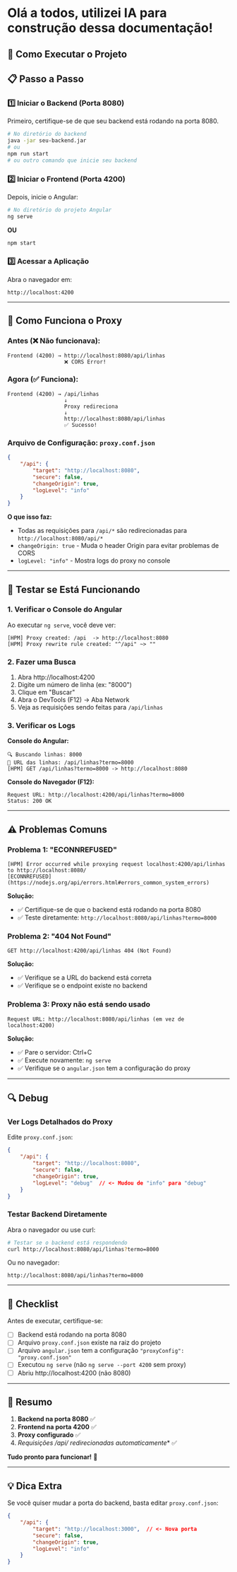 # Olá a todos, utilizei IA para construção dessa documentação!

## 🚀 Como Executar o Projeto

## 📋 Passo a Passo

### 1️⃣ **Iniciar o Backend (Porta 8080)**

Primeiro, certifique-se de que seu backend está rodando na porta 8080.

```bash
# No diretório do backend
java -jar seu-backend.jar
# ou
npm run start
# ou outro comando que inicie seu backend
```

### 2️⃣ **Iniciar o Frontend (Porta 4200)**

Depois, inicie o Angular:

```bash
# No diretório do projeto Angular
ng serve
```

**OU**

```bash
npm start
```

### 3️⃣ **Acessar a Aplicação**

Abra o navegador em:
```
http://localhost:4200
```

---

## 🔧 Como Funciona o Proxy

### Antes (❌ Não funcionava):
```
Frontend (4200) → http://localhost:8080/api/linhas
                  ❌ CORS Error!
```

### Agora (✅ Funciona):
```
Frontend (4200) → /api/linhas 
                  ↓
                  Proxy redireciona
                  ↓
                  http://localhost:8080/api/linhas
                  ✅ Sucesso!
```

### Arquivo de Configuração: `proxy.conf.json`
```json
{
    "/api": {
        "target": "http://localhost:8080",
        "secure": false,
        "changeOrigin": true,
        "logLevel": "info"
    }
}
```

**O que isso faz:**
- Todas as requisições para `/api/*` são redirecionadas para `http://localhost:8080/api/*`
- `changeOrigin: true` - Muda o header Origin para evitar problemas de CORS
- `logLevel: "info"` - Mostra logs do proxy no console

---

## 🧪 Testar se Está Funcionando

### 1. Verificar o Console do Angular

Ao executar `ng serve`, você deve ver:

```
[HPM] Proxy created: /api  -> http://localhost:8080
[HPM] Proxy rewrite rule created: "^/api" ~> ""
```

### 2. Fazer uma Busca

1. Abra http://localhost:4200
2. Digite um número de linha (ex: "8000")
3. Clique em "Buscar"
4. Abra o DevTools (F12) → Aba Network
5. Veja as requisições sendo feitas para `/api/linhas`

### 3. Verificar os Logs

**Console do Angular:**
```
🔍 Buscando linhas: 8000
📡 URL das linhas: /api/linhas?termo=8000
[HPM] GET /api/linhas?termo=8000 -> http://localhost:8080
```

**Console do Navegador (F12):**
```
Request URL: http://localhost:4200/api/linhas?termo=8000
Status: 200 OK
```

---

## ⚠️ Problemas Comuns

### Problema 1: "ECONNREFUSED"
```
[HPM] Error occurred while proxying request localhost:4200/api/linhas to http://localhost:8080/
[ECONNREFUSED] (https://nodejs.org/api/errors.html#errors_common_system_errors)
```

**Solução:**
- ✅ Certifique-se de que o backend está rodando na porta 8080
- ✅ Teste diretamente: `http://localhost:8080/api/linhas?termo=8000`

### Problema 2: "404 Not Found"
```
GET http://localhost:4200/api/linhas 404 (Not Found)
```

**Solução:**
- ✅ Verifique se a URL do backend está correta
- ✅ Verifique se o endpoint existe no backend

### Problema 3: Proxy não está sendo usado
```
Request URL: http://localhost:8080/api/linhas (em vez de localhost:4200)
```

**Solução:**
- ✅ Pare o servidor: Ctrl+C
- ✅ Execute novamente: `ng serve`
- ✅ Verifique se o `angular.json` tem a configuração do proxy

---

## 🔍 Debug

### Ver Logs Detalhados do Proxy

Edite `proxy.conf.json`:
```json
{
    "/api": {
        "target": "http://localhost:8080",
        "secure": false,
        "changeOrigin": true,
        "logLevel": "debug"  // <- Mudou de "info" para "debug"
    }
}
```

### Testar Backend Diretamente

Abra o navegador ou use curl:
```bash
# Testar se o backend está respondendo
curl http://localhost:8080/api/linhas?termo=8000
```

Ou no navegador:
```
http://localhost:8080/api/linhas?termo=8000
```

---

## 📝 Checklist

Antes de executar, certifique-se:

- [ ] Backend está rodando na porta 8080
- [ ] Arquivo `proxy.conf.json` existe na raiz do projeto
- [ ] Arquivo `angular.json` tem a configuração `"proxyConfig": "proxy.conf.json"`
- [ ] Executou `ng serve` (não `ng serve --port 4200` sem proxy)
- [ ] Abriu http://localhost:4200 (não 8080)

---

## 🎯 Resumo

1. **Backend na porta 8080** ✅
2. **Frontend na porta 4200** ✅
3. **Proxy configurado** ✅
4. **Requisições /api/* redirecionadas automaticamente** ✅

**Tudo pronto para funcionar!** 🚀

---

## 💡 Dica Extra

Se você quiser mudar a porta do backend, basta editar `proxy.conf.json`:

```json
{
    "/api": {
        "target": "http://localhost:3000",  // <- Nova porta
        "secure": false,
        "changeOrigin": true,
        "logLevel": "info"
    }
}
```

